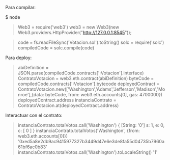Para compilar: 

$ node
> Web3 = require('web3')
> web3 = new Web3(new Web3.providers.HttpProvider("http://127.0.0.1:8545"));

> code = fs.readFileSync('Votacion.sol').toString()
> solc = require('solc')
> compiledCode = solc.compile(code)

Para deploy:

> abiDefinition = JSON.parse(compiledCode.contracts[':Votacion'].interface)
> ContratoVotacion = web3.eth.contract(abiDefinition)
> byteCode = compiledCode.contracts[':Votacion'].bytecode
> deployedContract = ContratoVotacion.new(['Washington','Adams','Jefferson','Madison','Monroe'],{data: byteCode, from: web3.eth.accounts[0], gas: 4700000})
> deployedContract.address
> instanciaContrato = ContratoVotacion.at(deployedContract.address)

Interactuar con el contrato:

> instanciaContrato.totalVotos.call('Washington')
{ [String: '0'] s: 1, e: 0, c: [ 0 ] }
> instanciaContrato.totalVotos('Washington', {from: web3.eth.accounts[0]})
'0xed5a8e2db9ac9415977327b3449d47e6e3de8fa55d04735b7960a61bf6ac0b83'
> instanciaContrato.totalVotos.call('Washington').toLocaleString()
'1'

